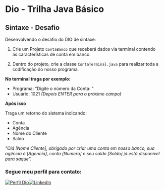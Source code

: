 # Dio - Trilha Java Básico


## Sintaxe - Desafio


Desenvolvendo o desafio do DIO de sintaxe:

1. Crie um Projeto ```ContaBanco``` que receberá dados via terminal contendo as características de conta em banco:

2. Dentro do projeto, crie a classe ```ContaTerminal.java``` para realizar toda a codificação do nosso programa.


__No terminal traga por exemplo:__

-   Programa: "Digite o número da Conta: "
-   Usuário: 1021 *(Depois ENTER para o próximo campo)*


__Após isso__

Traga um retorno do sistema indicando:

- Conta
- Agência
- Nome do Cliente
- Saldo

*"Olá [Nome Cliente], obrigado por criar uma conta em nosso banco, sua agência é [Agencia], conta [Numero] e seu saldo [Saldo] já está disponível para saque".*


### Segue meu perfil para contato:

[![Perfil Dio](https://img.shields.io/badge/-Meu%20Perfil%20na%20DIO-30A3DC?style=for-the-badge)](https://dio.me/users/lopes_patrick4)[![LinkedIn](https://img.shields.io/badge/LinkedIn-0077B5?style=for-the-badge&logo=linkedin&logoColor=white)](https://www.linkedin.com/in/patrick-lopes-mk3510/)


